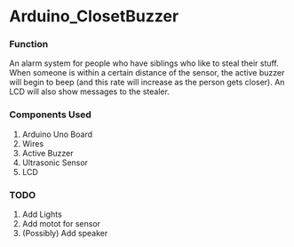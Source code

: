 # Arduino_ClosetBuzzer
### Function
An alarm system for people who have siblings who like to steal their stuff. When someone is within a certain distance of the sensor, the active buzzer will begin to beep (and this rate will increase as the person gets closer). An LCD will also show messages to the stealer.

### Components Used
1. Arduino Uno Board
2. Wires
3. Active Buzzer
4. Ultrasonic Sensor
5. LCD

### TODO
1. Add Lights
2. Add motot for sensor
3. (Possibly) Add speaker
